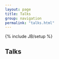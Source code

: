 ```yaml
---
layout: page
title: Talks
group: navigation
permalink: "talks.html"
---
```

{% include JB/setup %}

Talks
-----

